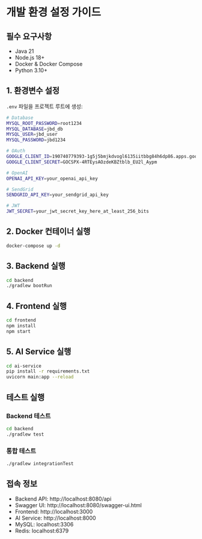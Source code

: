 # 개발 환경 설정 가이드

## 필수 요구사항
- Java 21
- Node.js 18+
- Docker & Docker Compose
- Python 3.10+

## 1. 환경변수 설정

`.env` 파일을 프로젝트 루트에 생성:

```bash
# Database
MYSQL_ROOT_PASSWORD=root1234
MYSQL_DATABASE=jbd_db
MYSQL_USER=jbd_user
MYSQL_PASSWORD=jbd1234

# OAuth
GOOGLE_CLIENT_ID=190740779393-1g5j5bmjkdvogl6135iitbbg84h6dp86.apps.googleusercontent.com
GOOGLE_CLIENT_SECRET=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

# OpenAI
OPENAI_API_KEY=your_openai_api_key

# SendGrid
SENDGRID_API_KEY=your_sendgrid_api_key

# JWT
JWT_SECRET=your_jwt_secret_key_here_at_least_256_bits
```

## 2. Docker 컨테이너 실행

```bash
docker-compose up -d
```

## 3. Backend 실행

```bash
cd backend
./gradlew bootRun
```

## 4. Frontend 실행

```bash
cd frontend
npm install
npm start
```

## 5. AI Service 실행

```bash
cd ai-service
pip install -r requirements.txt
uvicorn main:app --reload
```

## 테스트 실행

### Backend 테스트
```bash
cd backend
./gradlew test
```

### 통합 테스트
```bash
./gradlew integrationTest
```

## 접속 정보
- Backend API: http://localhost:8080/api
- Swagger UI: http://localhost:8080/swagger-ui.html
- Frontend: http://localhost:3000
- AI Service: http://localhost:8000
- MySQL: localhost:3306
- Redis: localhost:6379